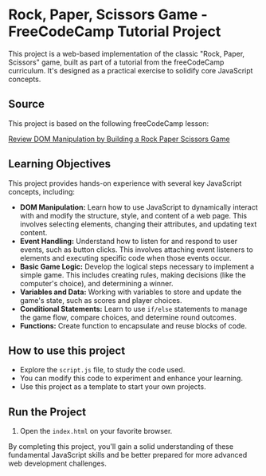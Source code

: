 # Rock, Paper, Scissors Game - FreeCodeCamp Tutorial Project

This project is a web-based implementation of the classic "Rock, Paper, Scissors" game, built as part of a tutorial from the freeCodeCamp curriculum. It's designed as a practical exercise to solidify core JavaScript concepts.

## Source

This project is based on the following freeCodeCamp lesson:

[Review DOM Manipulation by Building a Rock Paper Scissors Game](https://www.freecodecamp.org/learn/javascript-algorithms-and-data-structures-v8/review-dom-manipulation-by-building-a-rock-paper-scissors-game)

## Learning Objectives

This project provides hands-on experience with several key JavaScript concepts, including:

*   **DOM Manipulation:** Learn how to use JavaScript to dynamically interact with and modify the structure, style, and content of a web page. This involves selecting elements, changing their attributes, and updating text content.
*   **Event Handling:** Understand how to listen for and respond to user events, such as button clicks. This involves attaching event listeners to elements and executing specific code when those events occur.
*   **Basic Game Logic:** Develop the logical steps necessary to implement a simple game. This includes creating rules, making decisions (like the computer's choice), and determining a winner.
*   **Variables and Data:** Working with variables to store and update the game's state, such as scores and player choices.
*   **Conditional Statements:** Learn to use `if/else` statements to manage the game flow, compare choices, and determine round outcomes.
* **Functions:** Create function to encapsulate and reuse blocks of code.

## How to use this project

* Explore the `script.js` file, to study the code used.
* You can modify this code to experiment and enhance your learning.
* Use this project as a template to start your own projects.

## Run the Project

1. Open the `index.html` on your favorite browser.

By completing this project, you'll gain a solid understanding of these fundamental JavaScript skills and be better prepared for more advanced web development challenges.
